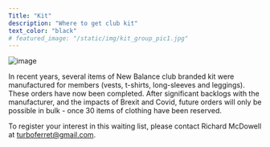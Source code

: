 ```yaml
---
Title: "Kit"
description: "Where to get club kit"
text_color: "black"
# featured_image: "/static/img/kit_group_pic1.jpg"
---
```


![image](https://www.lauristonrunners.club/img/kit_group_pic1.jpg)

In recent years, several items of New Balance club branded kit were manufactured for members (vests, t-shirts, long-sleeves and leggings). These orders have now been completed. After significant backlogs with the manufacturer, and the impacts of Brexit and Covid, future orders will only be possible in bulk - once 30 items of clothing have been reserved. 

To register your interest in this waiting list, please contact Richard McDowell at turboferret@gmail.com.
